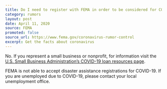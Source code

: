 ```yaml
---
title: Do I need to register with FEMA in order to be considered for COVID-19 help from the U.S. Small Business Administration?
category: rumors
layout: post
date: April 11, 2020
source: FEMA
promoted: false
source_url: https://www.fema.gov/coronavirus-rumor-control
excerpt: Get the facts about coronavirus
---
```


No. If you represent a small business or nonprofit, for information visit the [U.S. Small Business Administration’s COVID-19 loan resources page](https://www.sba.gov/page/coronavirus-covid-19-small-business-guidance-loan-resources).

FEMA is not able to accept disaster assistance registrations for COVID-19. If you are unemployed due to COVID-19, please contact your local unemployment office.